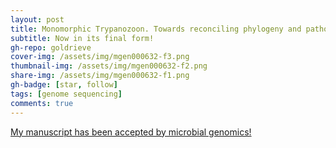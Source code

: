 ```yaml
---
layout: post
title: Monomorphic Trypanozoon. Towards reconciling phylogeny and pathologies
subtitle: Now in its final form!
gh-repo: goldrieve
cover-img: /assets/img/mgen000632-f3.png
thumbnail-img: /assets/img/mgen000632-f2.png
share-img: /assets/img/mgen000632-f1.png
gh-badge: [star, follow]
tags: [genome sequencing]
comments: true
---
```


[My manuscript has been accepted by microbial genomics!](https://www.microbiologyresearch.org/content/journal/mgen/10.1099/mgen.0.000632)

